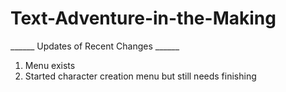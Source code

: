 # Text-Adventure-in-the-Making

______ Updates of Recent Changes ______
1) Menu exists
2) Started character creation menu but still needs finishing
